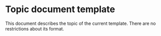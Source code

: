 # Topic document template

This document describes the topic of the current template. There are no restrictions about its format.
